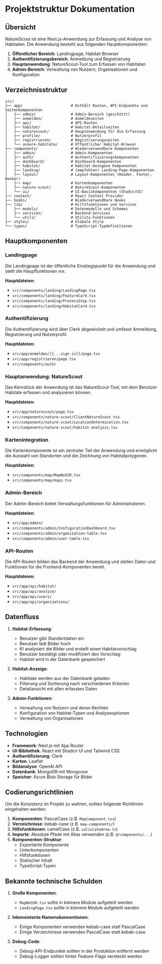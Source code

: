 # Projektstruktur Dokumentation

## Übersicht

NatureScout ist eine Next.js-Anwendung zur Erfassung und Analyse von Habitaten. Die Anwendung besteht aus folgenden Hauptkomponenten:

1. **Öffentlicher Bereich**: Landingpage, Habitat-Browser
2. **Authentifizierungsbereich**: Anmeldung und Registrierung
3. **Hauptanwendung**: NatureScout-Tool zum Erfassen von Habitaten
4. **Admin-Bereich**: Verwaltung von Nutzern, Organisationen und Konfiguration

## Verzeichnisstruktur

```
src/
├── app/                      # Enthält Routen, API-Endpunkte und Seitenkomponenten
│   ├── admin/                # Admin-Bereich (geschützt)
│   ├── anmelden/             # Anmeldeseiten
│   ├── api/                  # API-Routen
│   ├── habitat/              # Habitat-Detailseiten
│   ├── naturescout/          # Hauptanwendung für die Erfassung
│   ├── profile/              # Nutzerprofil
│   ├── registrieren/         # Registrierungsseiten
│   └── unsere-habitate/      # Öffentlicher Habitat-Browser
├── components/               # Wiederverwendbare Komponenten
│   ├── admin/                # Admin-Komponenten
│   ├── auth/                 # Authentifizierungskomponenten
│   ├── dashboard/            # Dashboard-Komponenten
│   ├── habitat/              # Habitat-bezogene Komponenten
│   ├── landing/              # (empfohlen) Landing-Page-Komponenten
│   ├── layout/               # Layout-Komponenten (Header, Footer, Navbar)
│   ├── map/                  # Kartenkomponenten
│   ├── nature-scout/         # NatureScout-Komponenten
│   └── ui/                   # UI-Basiskomponenten (Shadcn/UI)
├── context/                  # React Context Provider
├── hooks/                    # Wiederverwendbare Hooks
├── lib/                      # Hilfsfunktionen und Services
│   ├── models/               # Datenmodelle und Schemas
│   ├── services/             # Backend-Services
│   └── utils/                # Utility-Funktionen
├── styles/                   # Globale Stile
└── types/                    # TypeScript-Typdefinitionen
```

## Hauptkomponenten

### Landingpage

Die Landingpage ist der öffentliche Einstiegspunkt für die Anwendung und stellt die Hauptfunktionen vor.

**Hauptdateien:**
- `src/components/landing/LandingPage.tsx`
- `src/components/landing/FeatureCard.tsx`
- `src/components/landing/ProcessStep.tsx`
- `src/components/landing/HabitatCard.tsx`

### Authentifizierung

Die Authentifizierung wird über Clerk abgewickelt und umfasst Anmeldung, Registrierung und Nutzerprofil.

**Hauptdateien:**
- `src/app/anmelden/[[...sign-in]]/page.tsx`
- `src/app/registrieren/page.tsx`
- `src/components/auth/`

### Hauptanwendung: NatureScout

Das Kernstück der Anwendung ist das NatureScout-Tool, mit dem Benutzer Habitate erfassen und analysieren können.

**Hauptdateien:**
- `src/app/naturescout/page.tsx`
- `src/components/nature-scout/ClientNatureScout.tsx`
- `src/components/nature-scout/LocationDetermination.tsx`
- `src/components/nature-scout/habitat-analysis.tsx`

### Kartenintegration

Die Kartenkomponente ist ein zentraler Teil der Anwendung und ermöglicht die Auswahl von Standorten und die Zeichnung von Habitatpolygonen.

**Hauptdateien:**
- `src/components/map/MapNoSSR.tsx`
- `src/components/map/maps.tsx`

### Admin-Bereich

Der Admin-Bereich bietet Verwaltungsfunktionen für Administratoren.

**Hauptdateien:**
- `src/app/admin/`
- `src/components/admin/ConfigurationDashboard.tsx`
- `src/components/admin/organization-table.tsx`
- `src/components/admin/user-table.tsx`

### API-Routen

Die API-Routen bilden das Backend der Anwendung und stellen Daten und Funktionen für die Frontend-Komponenten bereit.

**Hauptdateien:**
- `src/app/api/habitat/`
- `src/app/api/analyze/`
- `src/app/api/users/`
- `src/app/api/organizations/`

## Datenfluss

1. **Habitat-Erfassung**:
   - Benutzer gibt Standortdaten ein
   - Benutzer lädt Bilder hoch
   - KI analysiert die Bilder und erstellt einen Habitatvorschlag
   - Benutzer bestätigt oder modifiziert den Vorschlag
   - Habitat wird in der Datenbank gespeichert

2. **Habitat-Anzeige**:
   - Habitate werden aus der Datenbank geladen
   - Filterung und Sortierung nach verschiedenen Kriterien
   - Detailansicht mit allen erfassten Daten

3. **Admin-Funktionen**:
   - Verwaltung von Nutzern und deren Rechten
   - Konfiguration von Habitat-Typen und Analyseoptionen
   - Verwaltung von Organisationen

## Technologien

- **Framework**: Next.js mit App Router
- **UI-Bibliothek**: React mit Shadcn UI und Tailwind CSS
- **Authentifizierung**: Clerk
- **Karten**: Leaflet
- **Bildanalyse**: OpenAI API
- **Datenbank**: MongoDB mit Mongoose
- **Speicher**: Azure Blob Storage für Bilder

## Codierungsrichtlinien

Um die Konsistenz im Projekt zu wahren, sollten folgende Richtlinien eingehalten werden:

1. **Komponenten**: PascalCase (z.B. `MapComponent.tsx`)
2. **Verzeichnisse**: kebab-case (z.B. `map-components/`)
3. **Hilfsfunktionen**: camelCase (z.B. `calculateArea.ts`)
4. **Importe**: Absolute Pfade mit Alias verwenden (z.B. `@/components/...`)
5. **Komponenten-Struktur**:
   - Exportierte Komponente
   - Unterkomponenten
   - Hilfsfunktionen
   - Statischer Inhalt
   - TypeScript-Typen

## Bekannte technische Schulden

1. **Große Komponenten**:
   - `MapNoSSR.tsx` sollte in kleinere Module aufgeteilt werden
   - `LandingPage.tsx` sollte in kleinere Module aufgeteilt werden

2. **Inkonsistente Namenskonventionen**:
   - Einige Komponenten verwenden kebab-case statt PascalCase
   - Einige Verzeichnisse verwenden PascalCase statt kebab-case

3. **Debug-Code**:
   - Debug-API-Endpunkte sollten in der Produktion entfernt werden
   - Debug-Logger sollten hinter Feature-Flags versteckt werden 